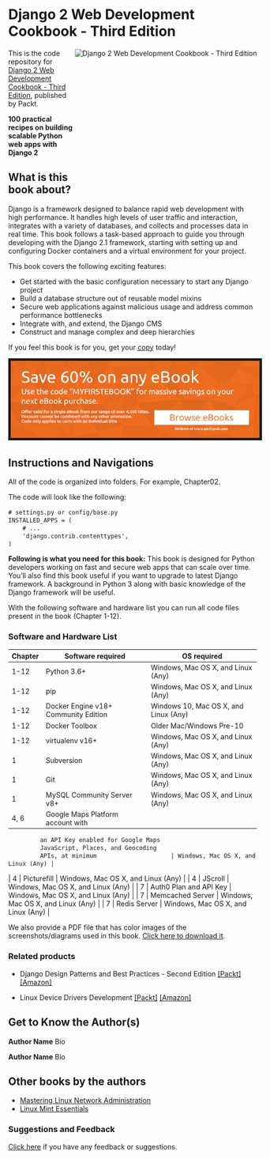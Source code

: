 # Django 2 Web Development Cookbook - Third Edition

<a href="https://www.packtpub.com/web-development/django-2-web-development-cookbook-third-edition?utm_source=GitHub&utm_medium=repository&utm_campaign=9781788290920"><img src="https://www.packtpub.com/sites/default/files/B09432_New_cover.png" alt="Django 2 Web Development Cookbook - Third Edition" height="256px" align="right"></a>

This is the code repository for [Django 2 Web Development Cookbook - Third Edition](https://www.packtpub.com/web-development/django-2-web-development-cookbook-third-edition?utm_source=GitHub&utm_medium=repository&utm_campaign=9781788290920), published by Packt.

**100 practical recipes on building scalable Python web apps with Django 2**

## What is this book about?
Django is a framework designed to balance rapid web development with high performance. It handles high levels of user traffic and interaction, integrates with a variety of databases, and collects and processes data in real time. This book follows a task-based approach to guide you through developing with the Django 2.1 framework, starting with setting up and configuring Docker containers and a virtual environment for your project.

This book covers the following exciting features: 
* Get started with the basic configuration necessary to start any Django project
* Build a database structure out of reusable model mixins
* Secure web applications against malicious usage and address common performance bottlenecks
* Integrate with, and extend, the Django CMS
* Construct and manage complex and deep hierarchies

If you feel this book is for you, get your [copy](https://www.amazon.com/dp/1788837681) today!

<a href="https://www.packtpub.com/?utm_source=github&utm_medium=banner&utm_campaign=GitHubBanner"><img src="https://raw.githubusercontent.com/PacktPublishing/GitHub/master/GitHub.png" 
alt="https://www.packtpub.com/" border="5" /></a>


## Instructions and Navigations
All of the code is organized into folders. For example, Chapter02.

The code will look like the following:
```
# settings.py or config/base.py
INSTALLED_APPS = ( 
    # ... 
    'django.contrib.contenttypes',
) 
```

**Following is what you need for this book:**
This book is designed for Python developers working on fast and secure web apps that can scale over time. You’ll also find this book useful if you want to upgrade to latest Django framework. A background in Python 3 along with basic knowledge of the Django framework will be useful.

With the following software and hardware list you can run all code files present in the book (Chapter 1-12).

### Software and Hardware List

| Chapter  | Software required                   | OS required                        |
| -------- | ------------------------------------| -----------------------------------|
| 1-12     | Python 3.6+                         | Windows, Mac OS X, and Linux (Any) |
| 1-12     | pip                                 | Windows, Mac OS X, and Linux (Any) |
| 1-12     | Docker Engine v18+ Community Edition| Windows 10, Mac OS X, and Linux (Any) |
| 1-12     | Docker Toolbox                      | Older Mac/Windows Pre-10 |
| 1-12     | virtualenv v16+                     | Windows, Mac OS X, and Linux (Any) |
| 1        | Subversion                          | Windows, Mac OS X, and Linux (Any) |
| 1        | Git                                 | Windows, Mac OS X, and Linux (Any) |
| 1        | MySQL Community Server v8+          | Windows, Mac OS X, and Linux (Any) |
| 4, 6     | Google Maps Platform account with 
             an API Key enabled for Google Maps 
             JavaScript, Places, and Geocoding 
             APIs, at minimum                     | Windows, Mac OS X, and Linux (Any) |
| 4        | Picturefill                          | Windows, Mac OS X, and Linux (Any) |
| 4        | JScroll                              | Windows, Mac OS X, and Linux (Any) |
| 7        | Auth0 Plan and API Key               | Windows, Mac OS X, and Linux (Any) |
| 7        | Memcached Server                     | Windows, Mac OS X, and Linux (Any) |
| 7        | Redis Server                         | Windows, Mac OS X, and Linux (Any) |


We also provide a PDF file that has color images of the screenshots/diagrams used in this book. [Click here to download it](https://www.packtpub.com/sites/default/files/downloads/9781788837682_ColorImages.pdf).


### Related products <Other books you may enjoy>
* Django Design Patterns and Best Practices - Second Edition [[Packt]](https://www.packtpub.com/web-development/django-design-patterns-and-best-practices-second-edition?utm_source=GitHub&utm_medium=repository&utm_campaign=9781788831345) [[Amazon]](https://www.amazon.com/dp/1788831349)

* Linux Device Drivers Development [[Packt]](https://www.packtpub.com/networking-and-servers/linux-device-drivers-development?utm_source=github&utm_medium=repository&utm_campaign=9781785280009) [[Amazon]](https://www.amazon.com/dp/1788293770)

## Get to Know the Author(s)
**Author Name**
Bio

**Author Name**
Bio


## Other books by the authors
* [Mastering Linux Network Administration](https://www.packtpub.com/networking-and-servers/mastering-linux-network-administration?utm_source=github&utm_medium=repository&utm_campaign=9781784399597)
* [Linux Mint Essentials](https://www.packtpub.com/networking-and-servers/linux-mint-essentials?utm_source=github&utm_medium=repository&utm_campaign=9781782168157)

### Suggestions and Feedback
[Click here](https://docs.google.com/forms/d/e/1FAIpQLSdy7dATC6QmEL81FIUuymZ0Wy9vH1jHkvpY57OiMeKGqib_Ow/viewform) if you have any feedback or suggestions.
